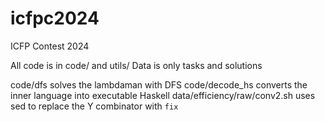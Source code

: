 # icfpc2024
ICFP Contest 2024

All code is in code/ and utils/
Data is only tasks and solutions

code/dfs solves the lambdaman with DFS
code/decode_hs converts the inner language into executable Haskell
data/efficiency/raw/conv2.sh uses sed to replace the Y combinator with `fix`
